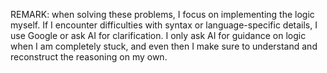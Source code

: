 REMARK: when solving these problems, I focus on implementing the logic myself.
If I encounter difficulties with syntax or language-specific details, I use Google or ask AI for clarification.
I only ask AI for guidance on logic when I am completely stuck, and even then I make sure to understand and reconstruct the reasoning on my own.
